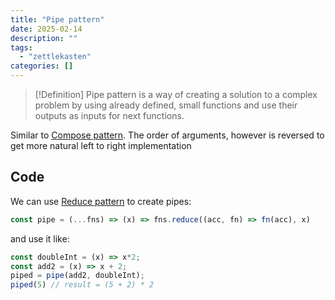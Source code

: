 ```yaml
---
title: "Pipe pattern"
date: 2025-02-14
description: ""
tags: 
  - "zettlekasten"
categories: []
---
```


> [!Definition]
> Pipe pattern is a way of creating a solution to a complex problem by using already defined, small functions and use their outputs as inputs for next functions.

Similar to [Compose pattern](Compose%20pattern.md). The order of arguments, however is reversed to get more natural left to right implementation

## Code

We can use [Reduce pattern](Reduce%20pattern.md) to create pipes:

```js
const pipe = (...fns) => (x) => fns.reduce((acc, fn) => fn(acc), x)
```

and use it like:

```js
const doubleInt = (x) => x*2;
const add2 = (x) => x + 2;
piped = pipe(add2, doubleInt);
piped(5) // result = (5 + 2) * 2
```
